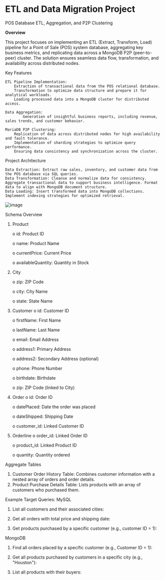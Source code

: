 # ETL and Data Migration Project
POS Database ETL, Aggregation, and P2P Clustering

**Overview**

This project focuses on implementing an ETL (Extract, Transform, Load) pipeline for a Point of Sale (POS) system database, aggregating key business metrics, and replicating data across a MongoDB P2P (peer-to-peer) cluster. The solution ensures seamless data flow, transformation, and availability across distributed nodes.


Key Features

    ETL Pipeline Implementation:
      	Extraction of transactional data from the POS relational database.
      	Transformation to optimize data structure and prepare it for analytical workloads.
      	Loading processed data into a MongoDB cluster for distributed access.
       
    Data Aggregation:
            Generation of insightful business reports, including revenue, sales trends, and customer behavior.
        
    MariaDB P2P Clustering:
     	Replication of data across distributed nodes for high availability and fault tolerance.
     	Implementation of sharding strategies to optimize query performance.
      	Ensuring data consistency and synchronization across the cluster.
   
Project Architecture

    Data Extraction: Extract raw sales, inventory, and customer data from the POS database via SQL queries.
    Data Transformation: Cleanse and normalize data for consistency. Aggregate transactional data to support business intelligence. Format data to align with MongoDB document structure.
    Data Loading: Insert transformed data into MongoDB collections. Implement indexing strategies for optimized retrieval.

![image](https://github.com/user-attachments/assets/7f4fe782-46a5-430a-8e2d-4b747e93493b)

Schema Overview
1.	Product
   
      o	id: Product ID
  	
      o	name: Product Name
  	
      o	currentPrice: Current Price
  	
      o	availableQuantity: Quantity in Stock
  	
3.	City
   
      o	zip: ZIP Code
  	
      o	city: City Name
  	
      o	state: State Name
  	
5.	Customer
      o	id: Customer ID
  	
      o	firstName: First Name
  	
      o	lastName: Last Name
  	
      o	email: Email Address
  	
      o	address1: Primary Address
  	
      o	address2: Secondary Address (optional)
  	
      o	phone: Phone Number
  	
      o	birthdate: Birthdate
  	
      o	zip: ZIP Code (linked to City)
  	
7.	Order
      o	id: Order ID
  	
      o	datePlaced: Date the order was placed
  	
      o	dateShipped: Shipping Date
  	
      o	customer_id: Linked Customer ID
  	
9.	Orderline
      o	order_id: Linked Order ID
  	
      o	product_id: Linked Product ID
  	
      o	quantity: Quantity ordered

Aggregate Tables
1.	Customer Order History Table: Combines customer information with a nested array of orders and order details.
2.	Product Purchase Details Table: Lists products with an array of customers who purchased them.

Example Target Queries:
MySQL
1. List all customers and their associated cities:

2. Get all orders with total price and shipping date:

3. Get products purchased by a specific customer (e.g., customer ID = 1):

MongoDB
1. Find all orders placed by a specific customer (e.g., Customer ID = 1):

2. Get all products purchased by customers in a specific city (e.g., "Houston"):

3. List all products with their buyers:
